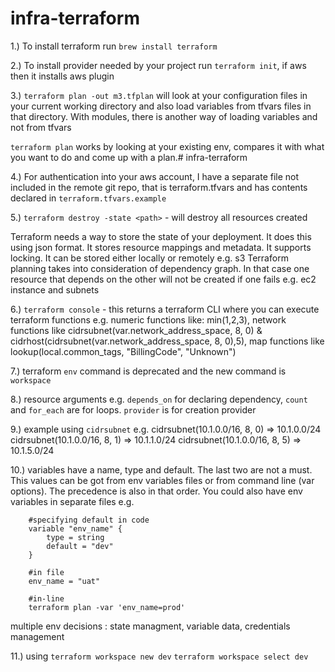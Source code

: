 # infra-terraform
1.) To install terraform run `brew install terraform`

2.) To install provider needed by your project run `terraform init`, if aws then it installs aws plugin

3.) `terraform plan -out m3.tfplan` will look at your configuration files in your current working directory and also load variables from tfvars files in that directory. With modules, there is another way of loading variables and not from tfvars

`terraform plan` works by looking at your existing env, compares it with what you want to do and come up with a plan.# infra-terraform

4.) For authentication into your aws account, I have a separate file not included in the remote git repo, that is terraform.tfvars and has contents declared in `terraform.tfvars.example`

5.) `terraform destroy -state <path>` - will destroy all resources created

Terraform needs a way to store the state of your deployment. It does this using json format. It stores resource mappings and metadata. It supports locking. It can be stored either locally or remotely e.g. s3
Terraform planning takes into consideration of dependency graph. In that case one resource that depends on the other will not be created if one fails e.g. ec2 instance and subnets

6.) `terraform console` - this returns a terraform CLI where you can execute terraform functions e.g. numeric functions like: min(1,2,3), network functions like cidrsubnet(var.network_address_space, 8, 0) & cidrhost(cidrsubnet(var.network_address_space, 8, 0),5), map functions like lookup(local.common_tags, "BillingCode", "Unknown")

7.) terraform  `env` command is deprecated and the new command is `workspace`

8.) resource arguments e.g. `depends_on` for declaring dependency, `count` and `for_each` are for loops. `provider` is for creation provider

9.) example using `cidrsubnet` e.g. cidrsubnet(10.1.0.0/16, 8, 0) =>  10.1.0.0/24
                                    cidrsubnet(10.1.0.0/16, 8, 1) =>  10.1.1.0/24
                                    cidrsubnet(10.1.0.0/16, 8, 5) =>  10.1.5.0/24

10.) variables have a name, type and default. The last two are not a must. This values can be got from env variables files or from command line (var options). The precedence is also in that order.
You could also have env variables in separate files
e.g. 
```
    #specifying default in code
    variable "env_name" {
        type = string
        default = "dev"
    }

    #in file
    env_name = "uat"

    #in-line
    terraform plan -var 'env_name=prod'
```

multiple env decisions : state managment, variable data, credentials management

11.) using `terraform workspace new dev`
           `terraform workspace select dev`
